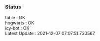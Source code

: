 ### Status


table : OK  
hogwarts : OK  
icy-bot : OK  
Latest Update : 2021-12-07 07:07:51.730567
